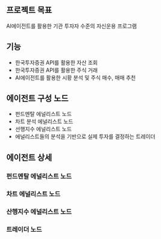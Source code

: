 ## 프로젝트 목표
AI에이전트를 활용한 기관 투자자 수준의 자신운용 프로그램  

## 기능
- 한국투자증권 API를 활용한 자산 조회 
- 한국투자증권 API를 활용한 주식 거래 
- AI에이전트를 활용한 시황 분석 및 주식 매수, 매매 추천 

## 에이전트 구성 노드 
- 펀드멘탈 에널리스트 노드 
- 차트 분석 에널리스트 노드
- 선행지수 에널리스트 노드 
- 에널리스트들의 분석을 기반으로 실제 투자를 결정하는 트레이더 

## 에이전트 상세 
### 펀드멘탈 에널리스트 노드 
### 차트 에널리스트 노드 
### 산헹지수 에널리스트 노드  
### 트레이더 노드 

